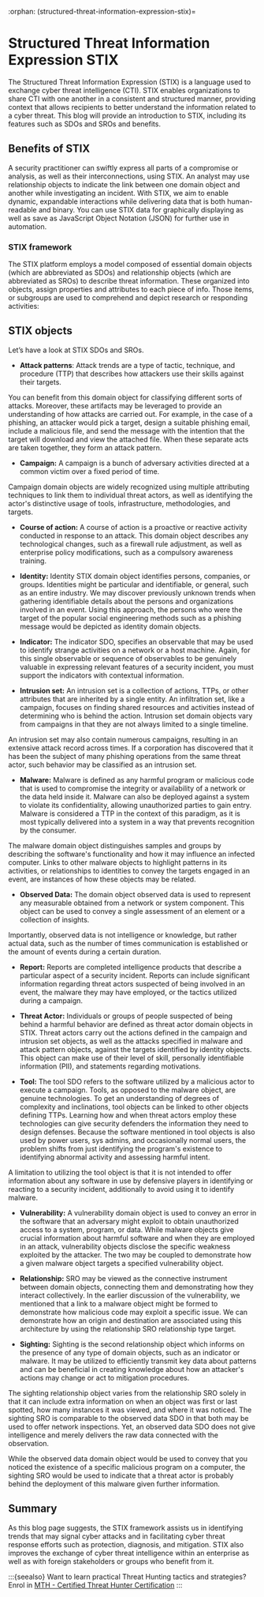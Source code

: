 :orphan:
(structured-threat-information-expression-stix)=
# Structured Threat Information Expression STIX
 
The Structured Threat Information Expression (STIX) is a language used to exchange cyber threat intelligence (CTI). STIX enables organizations to share CTI with one another in a consistent and structured manner, providing context that allows recipients to better understand the information related to a cyber threat. This blog will provide an introduction to STIX, including its features such as SDOs and SROs and benefits.

## Benefits of STIX

A security practitioner can swiftly express all parts of a compromise or analysis, as well as their interconnections, using STIX. An analyst may use relationship objects to indicate the link between one domain object and another while investigating an incident. With STIX, we aim to enable dynamic, expandable interactions while delivering data that is both human-readable and binary. You can use STIX data for graphically displaying as well as save as JavaScript Object Notation (JSON) for further use in automation.

### STIX framework

The STIX platform employs a model composed of essential domain objects (which are abbreviated as SDOs) and relationship objects (which are abbreviated as SROs) to describe threat information. These organized into objects, assign properties and attributes to each piece of info. Those items, or subgroups are used to comprehend and depict research or responding activities:

## STIX objects

Let’s have a look at STIX SDOs and SROs.

- **Attack patterns**: Attack trends are a type of tactic, technique, and procedure (TTP) that describes how attackers use their skills against their targets.

You can benefit from this domain object for classifying different sorts of attacks. Moreover, these artifacts may be leveraged to provide an understanding of how attacks are carried out. For example, in the case of a phishing, an attacker would pick a target, design a suitable phishing email, include a malicious file, and send the message with the intention that the target will download and view the attached file. When these separate acts are taken together, they form an attack pattern.

- **Campaign:** A campaign is a bunch of adversary activities directed at a common victim over a fixed period of time.

Campaign domain objects are widely recognized using multiple attributing techniques to link them to individual threat actors, as well as identifying the actor's distinctive usage of tools, infrastructure, methodologies, and targets.

- **Course of action:** A course of action is a proactive or reactive activity conducted in response to an attack. This domain object describes any technological changes, such as a firewall rule adjustment, as well as enterprise policy modifications, such as a compulsory awareness training.

- **Identity:** Identity STIX domain object identifies persons, companies, or groups. Identities might be particular and identifiable, or general, such as an entire industry. We may discover previously unknown trends when gathering identifiable details about the persons and organizations involved in an event. Using this approach, the persons who were the target of the popular social engineering methods such as a phishing message would be depicted as identity domain objects.

- **Indicator:** The indicator SDO, specifies an observable that may be used to identify strange activities on a network or a host machine. Again, for this single observable or sequence of observables to be genuinely valuable in expressing relevant features of a security incident, you must support the indicators with contextual information.

- **Intrusion set:** An intrusion set is a collection of actions, TTPs, or other attributes that are inherited by a single entity. An infiltration set, like a campaign, focuses on finding shared resources and activities instead of determining who is behind the action. Intrusion set domain objects vary from campaigns in that they are not always limited to a single timeline.

An intrusion set may also contain numerous campaigns, resulting in an extensive attack record across times. If a corporation has discovered that it has been the subject of many phishing operations from the same threat actor, such behavior may be classified as an intrusion set.

- **Malware:** Malware is defined as any harmful program or malicious code that is used to compromise the integrity or availability of a network or the data held inside it. Malware can also be deployed against a system to violate its confidentiality, allowing unauthorized parties to gain entry. Malware is considered a TTP in the context of this paradigm, as it is most typically delivered into a system in a way that prevents recognition by the consumer.

The malware domain object distinguishes samples and groups by describing the software's functionality and how it may influence an infected computer. Links to other malware objects to highlight patterns in its activities, or relationships to identities to convey the targets engaged in an event, are instances of how these objects may be related.

- **Observed Data:** The domain object observed data is used to represent any measurable obtained from a network or system component. This object can be used to convey a single assessment of an element or a collection of insights.

Importantly, observed data is not intelligence or knowledge, but rather actual data, such as the number of times communication is established or the amount of events during a certain duration.

- **Report:** Reports are completed intelligence products that describe a particular aspect of a security incident. Reports can include significant information regarding threat actors suspected of being involved in an event, the malware they may have employed, or the tactics utilized during a campaign.

- **Threat Actor:** Individuals or groups of people suspected of being behind a harmful behavior are defined as threat actor domain objects in STIX. Threat actors carry out the actions defined in the campaign and intrusion set objects, as well as the attacks specified in malware and attack pattern objects, against the targets identified by identity objects. This object can make use of their level of skill, personally identifiable information (PII), and statements regarding motivations.

- **Tool:** The tool SDO refers to the software utilized by a malicious actor to execute a campaign. Tools, as opposed to the malware object, are genuine technologies. To get an understanding of degrees of complexity and inclinations, tool objects can be linked to other objects defining TTPs. Learning how and when threat actors employ these technologies can give security defenders the information they need to design defenses. Because the software mentioned in tool objects is also used by power users, sys admins, and occasionally normal users, the problem shifts from just identifying the program's existence to identifying abnormal activity and assessing harmful intent.

A limitation to utilizing the tool object is that it is not intended to offer information about any software in use by defensive players in identifying or reacting to a security incident, additionally to avoid using it to identify malware.

- **Vulnerability:** A vulnerability domain object is used to convey an error in the software that an adversary might exploit to obtain unauthorized access to a system, program, or data. While malware objects give crucial information about harmful software and when they are employed in an attack, vulnerability objects disclose the specific weakness exploited by the attacker. The two may be coupled to demonstrate how a given malware object targets a specified vulnerability object.

- **Relationship:** SRO may be viewed as the connective instrument between domain objects, connecting them and demonstrating how they interact collectively. In the earlier discussion of the vulnerability, we mentioned that a link to a malware object might be formed to demonstrate how malicious code may exploit a specific issue. We can demonstrate how an origin and destination are associated using this architecture by using the relationship SRO relationship type target.

- **Sighting:** Sighting is the second relationship object which informs on the presence of any type of domain objects, such as an indicator or malware. It may be utilized to efficiently transmit key data about patterns and can be beneficial in creating knowledge about how an attacker's actions may change or act to mitigation procedures.

The sighting relationship object varies from the relationship SRO solely in that it can include extra information on when an object was first or last spotted, how many instances it was viewed, and where it was noticed. The sighting SRO is comparable to the observed data SDO in that both may be used to offer network inspections. Yet, an observed data SDO does not give intelligence and merely delivers the raw data connected with the observation.

While the observed data domain object would be used to convey that you noticed the existence of a specific malicious program on a computer, the sighting SRO would be used to indicate that a threat actor is probably behind the deployment of this malware given further information.

## Summary

As this blog page suggests, the STIX framework assists us in identifying trends that may signal cyber attacks and in facilitating cyber threat response efforts such as protection, diagnosis, and mitigation. STIX also improves the exchange of cyber threat intelligence within an enterprise as well as with foreign stakeholders or groups who benefit from it.

:::{seealso}
Want to learn practical Threat Hunting tactics and strategies? Enrol in [MTH - Certified Threat Hunter Certification](https://www.mosse-institute.com/certifications/mth-certified-threat-hunter.html)
:::